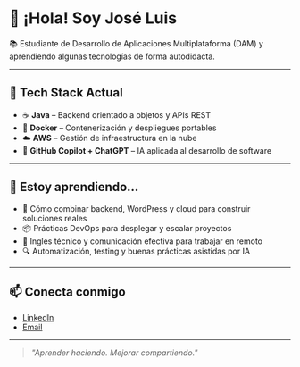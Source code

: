 # 👋 ¡Hola! Soy José Luis

📚 Estudiante de Desarrollo de Aplicaciones Multiplataforma (DAM) y aprendiendo algunas tecnologías de forma autodidacta.

---

## 🚀 Tech Stack Actual

- ☕ **Java** – Backend orientado a objetos y APIs REST
- 🐳 **Docker** – Contenerización y despliegues portables
- ☁️ **AWS** – Gestión de infraestructura en la nube
- 🤖 **GitHub Copilot + ChatGPT** – IA aplicada al desarrollo de software

---

## 🧠 Estoy aprendiendo...

- 🧩 Cómo combinar backend, WordPress y cloud para construir soluciones reales
- 📦 Prácticas DevOps para desplegar y escalar proyectos
- 🎯 Inglés técnico y comunicación efectiva para trabajar en remoto
- 🔍 Automatización, testing y buenas prácticas asistidas por IA


---

## 📫 Conecta conmigo

- [LinkedIn](#www.linkedin.com/in/josé-luis-rodríguez-valenzuela-306358224)
- [Email](mailto:josepayoyo2003@gmail.com)

---

> *"Aprender haciendo. Mejorar compartiendo."*


